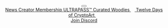 <header class="primary-nav">

  <nav class="flex items-center justify-between flex-wrap py-6">
    <div class="flex items-center flex-shrink-0 text-white mr-6">
      <a href="{{ site.github.url }}/" title="{{site.description}}">
        <svg class="logo" width="160" viewBox="0 0 184 37" fill="none" xmlns="http://www.w3.org/2000/svg">
          <g clip-path="url(#clip0_356_46)">
          <path d="M36.7661 18.5009C36.7661 28.7022 28.5191 37.0017 18.3839 37.0017C8.24702 37 0 28.7005 0 18.5009C0 8.29948 8.24702 0 18.3822 0C28.5191 0 36.7661 8.29948 36.7661 18.5009ZM2.30476 18.5009C2.30476 27.4224 9.51709 34.6823 18.3839 34.6806C27.249 34.6806 34.4631 27.4224 34.4614 18.4991C34.4614 9.57763 27.249 2.31772 18.3822 2.31772C9.5171 2.31772 2.30307 9.57593 2.30476 18.4991V18.5009Z"/>
          <path d="M32.0143 18.5008C32.0143 26.0658 25.8993 32.2197 18.3821 32.2197C10.865 32.2197 4.75 26.0658 4.75 18.5008C4.75 10.9359 10.865 4.78198 18.3821 4.78198C25.8993 4.78198 32.0143 10.9359 32.0143 18.5008ZM7.05646 18.5008C7.05646 24.7859 12.1384 29.9003 18.3838 29.9003C24.6292 29.9003 29.7112 24.7859 29.7112 18.5008C29.7112 12.2157 24.6292 7.10141 18.3838 7.10141C12.1384 7.10141 7.05646 12.2157 7.05646 18.5008Z"/>
          <path d="M60.4676 28.9169C58.6065 28.9169 56.9994 28.5829 55.6497 27.908C54.3001 27.2332 53.2552 26.2515 52.5152 24.9632C51.7752 23.6748 51.4043 22.1052 51.4043 20.251V8.38464H53.5363V20.159C53.5363 21.6911 53.7903 22.9488 54.3001 23.9338C54.8098 24.9223 55.5752 25.6448 56.5964 26.1067C57.6175 26.5719 58.9062 26.802 60.4692 26.802C62.0323 26.802 63.3176 26.5702 64.3387 26.1067C65.3599 25.6448 66.1236 24.9205 66.635 23.9338C67.1448 22.9488 67.3988 21.6911 67.3988 20.159V8.38464H69.5308V20.251C69.5308 22.1052 69.1599 23.6731 68.4199 24.9632C67.6799 26.2515 66.635 27.2332 65.2854 27.908C63.9357 28.5829 62.332 28.9169 60.4709 28.9169H60.4676Z"/>
          <path d="M75.1072 28.6153H72.9785V8.38464H75.1072V28.617V28.6153Z"/>
          <path d="M87.7693 15.5389H77.0889V13.6967H87.7693V15.5389ZM87.7693 28.6153H84.5586C83.0785 28.6153 81.9033 28.2625 81.0346 27.557C80.1641 26.8548 79.7289 25.6244 79.7289 23.8725V10.1349H81.8881V23.9952C81.8881 25.0416 82.1472 25.7454 82.667 26.1084C83.1869 26.4731 83.9862 26.652 85.0683 26.652H87.7693V28.6153Z"/>
          <path d="M92.24 28.6153H90.1113V13.6967H92.0317V17.8941L92.24 18.0458V28.6153ZM92.24 20.5237H91.6422V17.7765H92.1824C92.3213 16.9704 92.6058 16.2359 93.0376 15.5696C93.466 14.9067 94.0401 14.3784 94.7615 13.9864C95.4795 13.5944 96.3618 13.3967 97.4016 13.3967C98.5429 13.3967 99.476 13.649 100.208 14.15C100.939 14.6544 101.473 15.3088 101.811 16.1132C102.153 16.9193 102.321 17.7851 102.321 18.7121V20.1897H100.192V19.0445C100.192 17.7765 99.9112 16.829 99.3524 16.2053C98.7902 15.5815 97.8605 15.2696 96.5616 15.2696C95.0612 15.2696 93.9673 15.723 93.2747 16.6279C92.5854 17.5345 92.2383 18.8314 92.2383 20.5254L92.24 20.5237Z"/>
          <path d="M108.893 28.9169C107.435 28.9169 106.253 28.5829 105.354 27.908C104.453 27.2332 104.004 26.2993 104.004 25.1148C104.004 24.2883 104.209 23.6186 104.617 23.1056C105.028 22.5926 105.592 22.1938 106.314 21.9143C107.032 21.6314 107.855 21.4304 108.773 21.3094L116.124 20.4947V21.9143L109.433 22.6676C108.312 22.7682 107.482 22.9812 106.942 23.3033C106.405 23.6254 106.133 24.1792 106.133 24.9632C106.133 25.7471 106.392 26.2771 106.912 26.6691C107.435 27.061 108.253 27.2587 109.374 27.2587C110.595 27.2587 111.684 27.073 112.646 26.6998C113.606 26.3282 114.376 25.7607 114.955 24.9938C115.535 24.2287 115.826 23.2521 115.826 22.0643L116.246 22.216V24.6019H115.826C115.385 25.9704 114.554 27.0304 113.335 27.787C112.114 28.5403 110.634 28.9186 108.895 28.9186L108.893 28.9169ZM117.893 28.6153H115.975V24.5388L115.824 24.4178V19.3751C115.824 17.9248 115.482 16.8886 114.803 16.2649C114.124 15.6412 112.964 15.3293 111.323 15.3293C109.682 15.3293 108.536 15.6275 107.707 16.2206C106.878 16.8137 106.459 17.7765 106.459 19.1058V19.2251H104.331V19.1058C104.331 18.039 104.612 17.0778 105.171 16.2206C105.733 15.3668 106.542 14.68 107.602 14.1653C108.663 13.6541 109.953 13.3967 111.472 13.3967C112.991 13.3967 114.2 13.6575 115.148 14.1807C116.1 14.7073 116.794 15.4094 117.235 16.2956C117.673 17.1801 117.893 18.177 117.893 19.2831V28.6153Z"/>
          <path d="M123.628 28.6153H121.469V8.38464H123.628V28.617V28.6153ZM130.2 28.6153H122.368V26.652H130.2C131.919 26.652 133.341 26.3572 134.462 25.7607C135.58 25.1677 136.423 24.2644 136.982 23.0578C137.541 21.8513 137.822 20.3311 137.822 18.4991C137.822 16.6671 137.541 15.1214 136.982 13.925C136.423 12.727 135.58 11.8305 134.462 11.2375C133.341 10.641 131.919 10.3462 130.2 10.3462H122.368V8.38293H130.2C132.22 8.38293 133.966 8.79706 135.435 9.62019C136.906 10.4467 138.047 11.6141 138.857 13.124C139.666 14.6323 140.071 16.4251 140.071 18.4974C140.071 20.5697 139.666 22.3642 138.857 23.8708C138.047 25.3807 136.906 26.5481 135.435 27.3746C133.966 28.1977 132.22 28.6119 130.2 28.6119V28.6153Z"/>
          <path d="M143.614 28.6153H141.273L150.365 8.38293H153.334L162.455 28.6153H160.057L153.004 13.0644L151.893 10.4348H151.715L150.633 13.0644L143.614 28.6153ZM158.165 22.6659H145.383V20.7333H158.165V22.6659Z"/>
          <path d="M173.799 28.9169C171.818 28.9169 170.063 28.4909 168.531 27.6336C167 26.7798 165.806 25.5699 164.946 24.0105C164.085 22.4512 163.655 20.6123 163.655 18.4991C163.655 16.3859 164.084 14.5471 164.946 12.9877C165.806 11.4284 167 10.2184 168.531 9.36457C170.062 8.50735 171.818 8.0813 173.799 8.0813C175.78 8.0813 177.589 8.50735 179.11 9.36457C180.629 10.2184 181.824 11.4284 182.695 12.9877C183.565 14.5471 184 16.3859 184 18.4991C184 20.6123 183.565 22.4512 182.695 24.0105C181.824 25.5699 180.629 26.7798 179.11 27.6336C177.591 28.4909 175.818 28.9169 173.799 28.9169ZM173.799 26.8344C175.496 26.8344 176.937 26.5191 178.119 25.8834C179.299 25.2478 180.2 24.3121 180.82 23.0749C181.44 21.8376 181.75 20.3124 181.75 18.5008C181.75 16.6892 181.438 15.1384 180.82 13.9114C180.2 12.6827 179.301 11.7539 178.119 11.1182C176.939 10.4825 175.497 10.1672 173.799 10.1672C172.1 10.1672 170.688 10.4825 169.506 11.1182C168.326 11.7539 167.432 12.6844 166.82 13.9114C166.211 15.1401 165.906 16.6688 165.906 18.5008C165.906 20.3328 166.211 21.8376 166.82 23.0749C167.43 24.3121 168.324 25.2478 169.506 25.8834C170.686 26.5191 172.116 26.8344 173.799 26.8344Z"/>
          </g>
          <defs>
          <clipPath id="clip0_356_46">
          <rect width="184" height="37"/>
          </clipPath>
          </defs>
        </svg>
      </a>
    </div>
    <div class="block lg:hidden">
      <button class="mobile-menu-button flex items-center text-white hover:text-white hover:border-white">
        <svg class="fill-current h-4 w-6" viewBox="0 0 20 14" xmlns="http://www.w3.org/2000/svg"><title>Menu</title><path d="M0 3h20v2H0V3zm0 6h20v2H0V9zm0 6h20v2H0v-2z"/></svg>
      </button>
    </div>
    <div class="w-full block flex-grow lg:flex lg:items-center lg:w-auto mobile-menu">
      <div class="text-sm lg:flex-grow">
        <a href="/news" class="block mt-4 mr-4 no-underline lg:inline-block lg:mt-0 hover:text-white">
          News
        </a>
        <a href="/creator-membership" class="block mt-4 no-underline lg:inline-block lg:mt-0 hover:text-white mr-4">
          Creator Membership
        </a>
        <a href="/ultrapass" class="block mt-4 no-underline lg:inline-block lg:mt-0 hover:text-white mr-4">
          ULTRAPASS&trade;
        </a>
        <a href="/curated/1" class="block mt-4 no-underline lg:inline-block lg:mt-0 hover:text-white mr-4">
          Curated
        </a>
        <a href="https://woodiesnft.com" class="block mt-4 no-underline lg:inline-block lg:mt-0 hover:text-white mr-4">
          Woodies <svg class="inline-block" style="margin-top: -2px" fill="none" height="12" viewBox="0 0 24 24" width="12" xmlns="http://www.w3.org/2000/svg"><path clip-rule="evenodd" d="m14.0247 4.53728c0-.57287.4644-1.03728 1.0373-1.03728h4.4007c.5729 0 1.0373.46441 1.0373 1.03728v4.4008c0 .57287-.4644 1.03728-1.0373 1.03728-.5728 0-1.0372-.46441-1.0372-1.03728v-1.89681l-5.5641 5.56413c-.405.4051-1.0618.4051-1.4669 0s-.4051-1.0619 0-1.4669l5.5638-5.56394h-1.8963c-.5729 0-1.0373-.46441-1.0373-1.03728zm-7.41291-.1151c-1.71859 0-3.11179 1.39322-3.11179 3.11184v9.85418c0 1.7186 1.3932 3.1118 3.11179 3.1118h9.85401c1.7186 0 3.1118-1.3932 3.1118-3.1118v-4.1492c0-.5728-.4644-1.0372-1.0373-1.0372-.5728 0-1.0372.4644-1.0372 1.0372v4.1492c0 .5728-.4644 1.0372-1.0373 1.0372h-9.85401c-.57286 0-1.03726-.4644-1.03726-1.0372v-9.85418c0-.57288.4644-1.03728 1.03726-1.03728h4.14901c.5729 0 1.0373-.46441 1.0373-1.03728s-.4644-1.03728-1.0373-1.03728z" fill="rgb(255,255,255)" fill-rule="evenodd"/></svg>
        </a>
        <a href="https://twelvedays.ultradao.org" class="block mt-4 no-underline lg:inline-block lg:mt-0 hover:text-white mr-4">
          Twelve Days of CryptoArt <svg class="inline-block" style="margin-top: -2px" fill="none" height="12" viewBox="0 0 24 24" width="12" xmlns="http://www.w3.org/2000/svg"><path clip-rule="evenodd" d="m14.0247 4.53728c0-.57287.4644-1.03728 1.0373-1.03728h4.4007c.5729 0 1.0373.46441 1.0373 1.03728v4.4008c0 .57287-.4644 1.03728-1.0373 1.03728-.5728 0-1.0372-.46441-1.0372-1.03728v-1.89681l-5.5641 5.56413c-.405.4051-1.0618.4051-1.4669 0s-.4051-1.0619 0-1.4669l5.5638-5.56394h-1.8963c-.5729 0-1.0373-.46441-1.0373-1.03728zm-7.41291-.1151c-1.71859 0-3.11179 1.39322-3.11179 3.11184v9.85418c0 1.7186 1.3932 3.1118 3.11179 3.1118h9.85401c1.7186 0 3.1118-1.3932 3.1118-3.1118v-4.1492c0-.5728-.4644-1.0372-1.0373-1.0372-.5728 0-1.0372.4644-1.0372 1.0372v4.1492c0 .5728-.4644 1.0372-1.0373 1.0372h-9.85401c-.57286 0-1.03726-.4644-1.03726-1.0372v-9.85418c0-.57288.4644-1.03728 1.03726-1.03728h4.14901c.5729 0 1.0373-.46441 1.0373-1.03728s-.4644-1.03728-1.0373-1.03728z" fill="rgb(255,255,255)" fill-rule="evenodd"/></svg>
        </a>
      </div>
      <div>
        <a href="https://discord.gg/ultradao" class="inline-block text-sm px-4 py-2 no-underline leading-none border rounded text-white border-white hover:border-transparent hover:text-indigo-800 hover:bg-white mt-4 lg:mt-0">Join Discord</a>
      </div>
    </div>
  </nav>

</header>


<script>
	// Grab HTML Elements
	const btn = document.querySelector("button.mobile-menu-button");
	const menu = document.querySelector(".mobile-menu");

  if( window.screen.width < 1024 )
    menu.classList.toggle("hidden");

	// Add Event Listeners
	btn.addEventListener("click", () => {
	  menu.classList.toggle("hidden");
	});
</script>